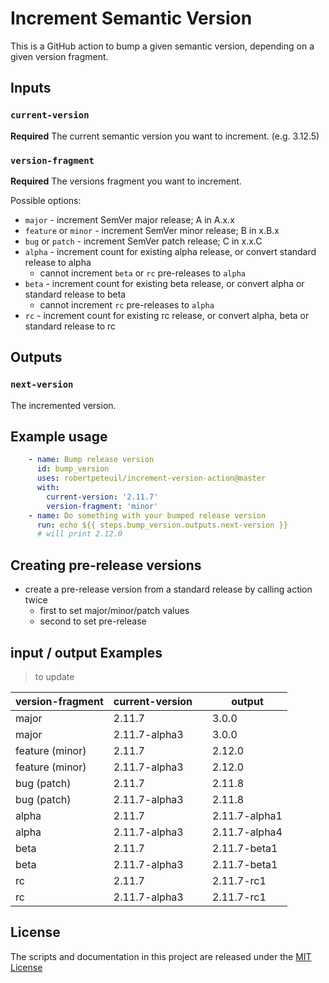 # Increment Semantic Version

This is a GitHub action to bump a given semantic version, depending on a given version fragment.

## Inputs

### `current-version`

**Required** The current semantic version you want to increment. (e.g. 3.12.5)

### `version-fragment`

**Required** The versions fragment you want to increment.

Possible options:

- `major` - increment SemVer major release; A in A.x.x
- `feature` or `minor` - increment SemVer minor release; B in x.B.x
- `bug` or `patch` - increment SemVer patch release; C in x.x.C
- `alpha` - increment count for existing alpha release, or convert standard release to alpha
  - cannot increment `beta` or `rc` pre-releases to `alpha`
- `beta` - increment count for existing beta release, or convert alpha or standard release to beta
  - cannot increment `rc` pre-releases to `alpha`
- `rc` - increment count for existing rc release, or convert alpha, beta or standard release to rc

## Outputs

### `next-version`

The incremented version.

## Example usage

``` yml
    - name: Bump release version
      id: bump_version
      uses: robertpeteuil/increment-version-action@master
      with:
        current-version: '2.11.7'
        version-fragment: 'minor'
    - name: Do something with your bumped release version
      run: echo ${{ steps.bump_version.outputs.next-version }}
      # will print 2.12.0
```

## Creating pre-release versions

- create a pre-release version from a standard release by calling action twice
  - first to set major/minor/patch values
  - second to set pre-release

## input / output Examples

> to update

| version-fragment | current-version |   | output        |
| ---------------- | --------------- | - | ------------- |
| major            | 2.11.7          |   | 3.0.0         |
| major            | 2.11.7-alpha3   |   | 3.0.0         |
| feature (minor)  | 2.11.7          |   | 2.12.0        |
| feature (minor)  | 2.11.7-alpha3   |   | 2.12.0        |
| bug (patch)      | 2.11.7          |   | 2.11.8        |
| bug (patch)      | 2.11.7-alpha3   |   | 2.11.8        |
| alpha            | 2.11.7          |   | 2.11.7-alpha1 |
| alpha            | 2.11.7-alpha3   |   | 2.11.7-alpha4 |
| beta             | 2.11.7          |   | 2.11.7-beta1  |
| beta             | 2.11.7-alpha3   |   | 2.11.7-beta1  |
| rc               | 2.11.7          |   | 2.11.7-rc1    |
| rc               | 2.11.7-alpha3   |   | 2.11.7-rc1    |

## License

The scripts and documentation in this project are released under the [MIT License](LICENSE)
